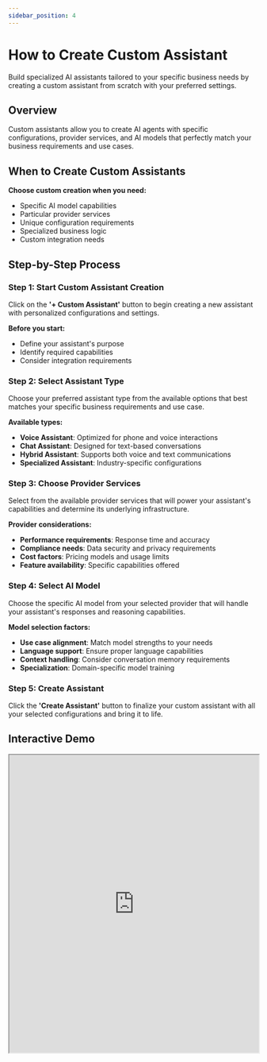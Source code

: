 ```yaml
---
sidebar_position: 4
---
```


# How to Create Custom Assistant

Build specialized AI assistants tailored to your specific business needs by creating a custom assistant from scratch with your preferred settings.

## Overview

Custom assistants allow you to create AI agents with specific configurations, provider services, and AI models that perfectly match your business requirements and use cases.

## When to Create Custom Assistants

**Choose custom creation when you need:**
- Specific AI model capabilities
- Particular provider services
- Unique configuration requirements
- Specialized business logic
- Custom integration needs

## Step-by-Step Process

### Step 1: Start Custom Assistant Creation

Click on the **'+ Custom Assistant'** button to begin creating a new assistant with personalized configurations and settings.

**Before you start:**
- Define your assistant's purpose
- Identify required capabilities
- Consider integration requirements

### Step 2: Select Assistant Type

Choose your preferred assistant type from the available options that best matches your specific business requirements and use case.

**Available types:**
- **Voice Assistant**: Optimized for phone and voice interactions
- **Chat Assistant**: Designed for text-based conversations
- **Hybrid Assistant**: Supports both voice and text communications
- **Specialized Assistant**: Industry-specific configurations

### Step 3: Choose Provider Services

Select from the available provider services that will power your assistant's capabilities and determine its underlying infrastructure.

**Provider considerations:**
- **Performance requirements**: Response time and accuracy
- **Compliance needs**: Data security and privacy requirements
- **Cost factors**: Pricing models and usage limits
- **Feature availability**: Specific capabilities offered

### Step 4: Select AI Model

Choose the specific AI model from your selected provider that will handle your assistant's responses and reasoning capabilities.

**Model selection factors:**
- **Use case alignment**: Match model strengths to your needs
- **Language support**: Ensure proper language capabilities
- **Context handling**: Consider conversation memory requirements
- **Specialization**: Domain-specific model training

### Step 5: Create Assistant

Click the **'Create Assistant'** button to finalize your custom assistant with all your selected configurations and bring it to life.

## Interactive Demo

<iframe
  src="https://app.supademo.com/embed/cmcjltn5y7sfe8qsznuk8qa9p?embed_v=2"
  loading="lazy"
  title="3 Major Steps to Create a Professional AI Assistant for Your Business"
  allow="clipboard-write"
  width="100%"
  height="600"
  style={{border: 0}}
/>

## Advanced Configuration Options

### Assistant Personality
- **Tone and style**: Professional, friendly, casual
- **Response length**: Concise or detailed explanations
- **Language patterns**: Formal or conversational

### Capabilities Configuration
- **Knowledge access**: Available information sources
- **Action permissions**: What the assistant can do
- **Integration scope**: Connected services and APIs

### Performance Settings
- **Response time**: Optimization for speed vs. accuracy
- **Conversation memory**: How much context to retain
- **Error handling**: Fallback behaviors and escalation

## Provider and Model Guide

### Popular Providers
| Provider | Strengths | Best For |
|----------|-----------|----------|
| OpenAI | General intelligence, reasoning | Versatile applications |
| Anthropic | Safety, long conversations | Detailed interactions |
| Google | Multimodal, search integration | Information-heavy tasks |
| Custom | Specialized models | Industry-specific needs |

### Model Selection Tips
- **GPT-4**: Best for complex reasoning and analysis
- **GPT-3.5**: Faster responses, cost-effective
- **Claude**: Excellent for long-form content
- **Specialized models**: Industry or task-specific optimization

## Best Practices

### Planning Phase
1. **Define clear objectives** for your assistant
2. **Map out typical conversations** and scenarios
3. **Identify key performance metrics** to track
4. **Plan integration requirements** early

### Configuration Phase
1. **Start with proven models** for your use case
2. **Test different provider options** if available
3. **Configure conservative permissions** initially
4. **Plan for gradual capability expansion**

### Testing Phase
1. **Test with diverse scenarios** before deployment
2. **Verify all integrations** work as expected
3. **Check performance** under expected load
4. **Validate security** and compliance requirements

## Troubleshooting

### Common Configuration Issues

**Model not responding as expected:**
- Review selected model capabilities
- Check configuration parameters
- Verify provider service status

**Performance issues:**
- Consider model optimization settings
- Review provider service limits
- Check network connectivity

**Integration failures:**
- Verify API configurations
- Check authentication settings
- Test connection endpoints

## Next Steps

After creating your custom assistant:

1. **[Create appropriate roles](./create-roles)** for your assistant
2. **[Assign to channels](./assign-roles)** for customer access
3. **[Test thoroughly](./guided-setup#review-and-test)** before production deployment
4. **Monitor and optimize** based on real usage

## Getting Help

Need assistance with custom assistant creation? 
- [View our API documentation](/api/agents) for technical details
- [Contact support](mailto:support@travnex.com) for personalized help
- [Join our community](https://community.travnex.com) for tips and best practices
